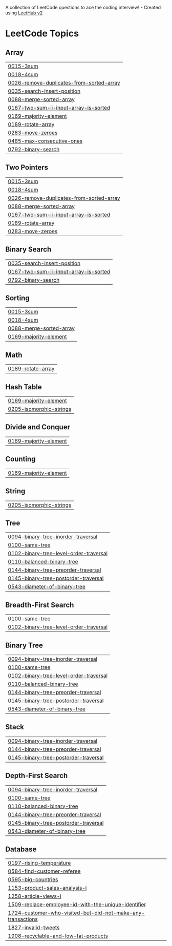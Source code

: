 A collection of LeetCode questions to ace the coding interview! - Created using [LeetHub v2](https://github.com/arunbhardwaj/LeetHub-2.0)
<!---LeetCode Topics Start-->
# LeetCode Topics
## Array
|  |
| ------- |
| [0015-3sum](https://github.com/Riya-023/DSA/tree/master/0015-3sum) |
| [0018-4sum](https://github.com/Riya-023/DSA/tree/master/0018-4sum) |
| [0026-remove-duplicates-from-sorted-array](https://github.com/Riya-023/DSA/tree/master/0026-remove-duplicates-from-sorted-array) |
| [0035-search-insert-position](https://github.com/Riya-023/DSA/tree/master/0035-search-insert-position) |
| [0088-merge-sorted-array](https://github.com/Riya-023/DSA/tree/master/0088-merge-sorted-array) |
| [0167-two-sum-ii-input-array-is-sorted](https://github.com/Riya-023/DSA/tree/master/0167-two-sum-ii-input-array-is-sorted) |
| [0169-majority-element](https://github.com/Riya-023/DSA/tree/master/0169-majority-element) |
| [0189-rotate-array](https://github.com/Riya-023/DSA/tree/master/0189-rotate-array) |
| [0283-move-zeroes](https://github.com/Riya-023/DSA/tree/master/0283-move-zeroes) |
| [0485-max-consecutive-ones](https://github.com/Riya-023/DSA/tree/master/0485-max-consecutive-ones) |
| [0792-binary-search](https://github.com/Riya-023/DSA/tree/master/0792-binary-search) |
## Two Pointers
|  |
| ------- |
| [0015-3sum](https://github.com/Riya-023/DSA/tree/master/0015-3sum) |
| [0018-4sum](https://github.com/Riya-023/DSA/tree/master/0018-4sum) |
| [0026-remove-duplicates-from-sorted-array](https://github.com/Riya-023/DSA/tree/master/0026-remove-duplicates-from-sorted-array) |
| [0088-merge-sorted-array](https://github.com/Riya-023/DSA/tree/master/0088-merge-sorted-array) |
| [0167-two-sum-ii-input-array-is-sorted](https://github.com/Riya-023/DSA/tree/master/0167-two-sum-ii-input-array-is-sorted) |
| [0189-rotate-array](https://github.com/Riya-023/DSA/tree/master/0189-rotate-array) |
| [0283-move-zeroes](https://github.com/Riya-023/DSA/tree/master/0283-move-zeroes) |
## Binary Search
|  |
| ------- |
| [0035-search-insert-position](https://github.com/Riya-023/DSA/tree/master/0035-search-insert-position) |
| [0167-two-sum-ii-input-array-is-sorted](https://github.com/Riya-023/DSA/tree/master/0167-two-sum-ii-input-array-is-sorted) |
| [0792-binary-search](https://github.com/Riya-023/DSA/tree/master/0792-binary-search) |
## Sorting
|  |
| ------- |
| [0015-3sum](https://github.com/Riya-023/DSA/tree/master/0015-3sum) |
| [0018-4sum](https://github.com/Riya-023/DSA/tree/master/0018-4sum) |
| [0088-merge-sorted-array](https://github.com/Riya-023/DSA/tree/master/0088-merge-sorted-array) |
| [0169-majority-element](https://github.com/Riya-023/DSA/tree/master/0169-majority-element) |
## Math
|  |
| ------- |
| [0189-rotate-array](https://github.com/Riya-023/DSA/tree/master/0189-rotate-array) |
## Hash Table
|  |
| ------- |
| [0169-majority-element](https://github.com/Riya-023/DSA/tree/master/0169-majority-element) |
| [0205-isomorphic-strings](https://github.com/Riya-023/DSA/tree/master/0205-isomorphic-strings) |
## Divide and Conquer
|  |
| ------- |
| [0169-majority-element](https://github.com/Riya-023/DSA/tree/master/0169-majority-element) |
## Counting
|  |
| ------- |
| [0169-majority-element](https://github.com/Riya-023/DSA/tree/master/0169-majority-element) |
## String
|  |
| ------- |
| [0205-isomorphic-strings](https://github.com/Riya-023/DSA/tree/master/0205-isomorphic-strings) |
## Tree
|  |
| ------- |
| [0094-binary-tree-inorder-traversal](https://github.com/Riya-023/DSA/tree/master/0094-binary-tree-inorder-traversal) |
| [0100-same-tree](https://github.com/Riya-023/DSA/tree/master/0100-same-tree) |
| [0102-binary-tree-level-order-traversal](https://github.com/Riya-023/DSA/tree/master/0102-binary-tree-level-order-traversal) |
| [0110-balanced-binary-tree](https://github.com/Riya-023/DSA/tree/master/0110-balanced-binary-tree) |
| [0144-binary-tree-preorder-traversal](https://github.com/Riya-023/DSA/tree/master/0144-binary-tree-preorder-traversal) |
| [0145-binary-tree-postorder-traversal](https://github.com/Riya-023/DSA/tree/master/0145-binary-tree-postorder-traversal) |
| [0543-diameter-of-binary-tree](https://github.com/Riya-023/DSA/tree/master/0543-diameter-of-binary-tree) |
## Breadth-First Search
|  |
| ------- |
| [0100-same-tree](https://github.com/Riya-023/DSA/tree/master/0100-same-tree) |
| [0102-binary-tree-level-order-traversal](https://github.com/Riya-023/DSA/tree/master/0102-binary-tree-level-order-traversal) |
## Binary Tree
|  |
| ------- |
| [0094-binary-tree-inorder-traversal](https://github.com/Riya-023/DSA/tree/master/0094-binary-tree-inorder-traversal) |
| [0100-same-tree](https://github.com/Riya-023/DSA/tree/master/0100-same-tree) |
| [0102-binary-tree-level-order-traversal](https://github.com/Riya-023/DSA/tree/master/0102-binary-tree-level-order-traversal) |
| [0110-balanced-binary-tree](https://github.com/Riya-023/DSA/tree/master/0110-balanced-binary-tree) |
| [0144-binary-tree-preorder-traversal](https://github.com/Riya-023/DSA/tree/master/0144-binary-tree-preorder-traversal) |
| [0145-binary-tree-postorder-traversal](https://github.com/Riya-023/DSA/tree/master/0145-binary-tree-postorder-traversal) |
| [0543-diameter-of-binary-tree](https://github.com/Riya-023/DSA/tree/master/0543-diameter-of-binary-tree) |
## Stack
|  |
| ------- |
| [0094-binary-tree-inorder-traversal](https://github.com/Riya-023/DSA/tree/master/0094-binary-tree-inorder-traversal) |
| [0144-binary-tree-preorder-traversal](https://github.com/Riya-023/DSA/tree/master/0144-binary-tree-preorder-traversal) |
| [0145-binary-tree-postorder-traversal](https://github.com/Riya-023/DSA/tree/master/0145-binary-tree-postorder-traversal) |
## Depth-First Search
|  |
| ------- |
| [0094-binary-tree-inorder-traversal](https://github.com/Riya-023/DSA/tree/master/0094-binary-tree-inorder-traversal) |
| [0100-same-tree](https://github.com/Riya-023/DSA/tree/master/0100-same-tree) |
| [0110-balanced-binary-tree](https://github.com/Riya-023/DSA/tree/master/0110-balanced-binary-tree) |
| [0144-binary-tree-preorder-traversal](https://github.com/Riya-023/DSA/tree/master/0144-binary-tree-preorder-traversal) |
| [0145-binary-tree-postorder-traversal](https://github.com/Riya-023/DSA/tree/master/0145-binary-tree-postorder-traversal) |
| [0543-diameter-of-binary-tree](https://github.com/Riya-023/DSA/tree/master/0543-diameter-of-binary-tree) |
## Database
|  |
| ------- |
| [0197-rising-temperature](https://github.com/Riya-023/DSA/tree/master/0197-rising-temperature) |
| [0584-find-customer-referee](https://github.com/Riya-023/DSA/tree/master/0584-find-customer-referee) |
| [0595-big-countries](https://github.com/Riya-023/DSA/tree/master/0595-big-countries) |
| [1153-product-sales-analysis-i](https://github.com/Riya-023/DSA/tree/master/1153-product-sales-analysis-i) |
| [1258-article-views-i](https://github.com/Riya-023/DSA/tree/master/1258-article-views-i) |
| [1509-replace-employee-id-with-the-unique-identifier](https://github.com/Riya-023/DSA/tree/master/1509-replace-employee-id-with-the-unique-identifier) |
| [1724-customer-who-visited-but-did-not-make-any-transactions](https://github.com/Riya-023/DSA/tree/master/1724-customer-who-visited-but-did-not-make-any-transactions) |
| [1827-invalid-tweets](https://github.com/Riya-023/DSA/tree/master/1827-invalid-tweets) |
| [1908-recyclable-and-low-fat-products](https://github.com/Riya-023/DSA/tree/master/1908-recyclable-and-low-fat-products) |
<!---LeetCode Topics End-->